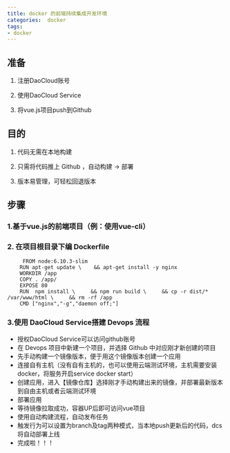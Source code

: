 ```yaml
---
title: docker 的前端持续集成开发环境
categories:  docker
tags: 
- docker
---
```


## 准备

  1. 注册DaoCloud账号 
  
  2. 使用DaoCloud Service
  
  3. 将vue.js项目push到Github

## 目的

 1. 代码无需在本地构建

 2. 只需将代码推上 Github ，自动构建 -> 部署

 3. 版本易管理，可轻松回退版本
 

## 步骤

### 1.基于vue.js的前端项目（例：使用vue-cli）
### 2. 在项目根目录下编 Dockerfile
```
	 FROM node:6.10.3-slim
    RUN apt-get update \    && apt-get install -y nginx
    WORKDIR /app
    COPY . /app/
    EXPOSE 80
    RUN  npm install \     && npm run build \     && cp -r dist/* /var/www/html \     && rm -rf /app
    CMD ["nginx","-g","daemon off;"]

```
### 3.使用 DaoCloud Service搭建 Devops 流程
* 授权DaoCloud Service可以访问github账号
* 在 Devops 项目中新建一个项目，并选择 Github 中对应刚才新创建的项目
* 先手动构建一个镜像版本，便于用这个镜像版本创建一个应用
* 连接自有主机（没有自有主机的，也可以使用云端测试环境，主机需要安装docker，将服务开启service docker start）
* 创建应用，进入【镜像仓库】选择刚才手动构建出来的镜像，并部署最新版本到自由主机或者云端测试环境
* 部署应用
* 等待镜像拉取成功，容器UP后即可访问vue项目
* 使用自动构建流程，自动发布任务
* 触发行为可以设置为branch及tag两种模式，当本地push更新后的代码，dcs将自动部署上线
* 完成啦！！！